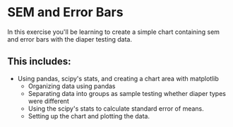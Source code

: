 # SEM and Error Bars

In this exercise you'll be learning to create a simple chart containing sem and error bars with the diaper testing data.

## This includes:
  - Using pandas, scipy's stats, and creating a chart area with matplotlib
    - Organizing data using pandas
    - Separating data into groups as sample testing whether diaper types were different
    - Using the scipy's stats to calculate standard error of means.
    - Setting up the chart and plotting the data.
